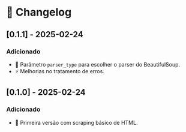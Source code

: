 # 📜 Changelog

## [0.1.1] - 2025-02-24
### Adicionado
- 🌟 Parâmetro `parser_type` para escolher o parser do BeautifulSoup.
- ⚡ Melhorias no tratamento de erros.

## [0.1.0] - 2025-02-24
### Adicionado
- 🚀 Primeira versão com scraping básico de HTML.
